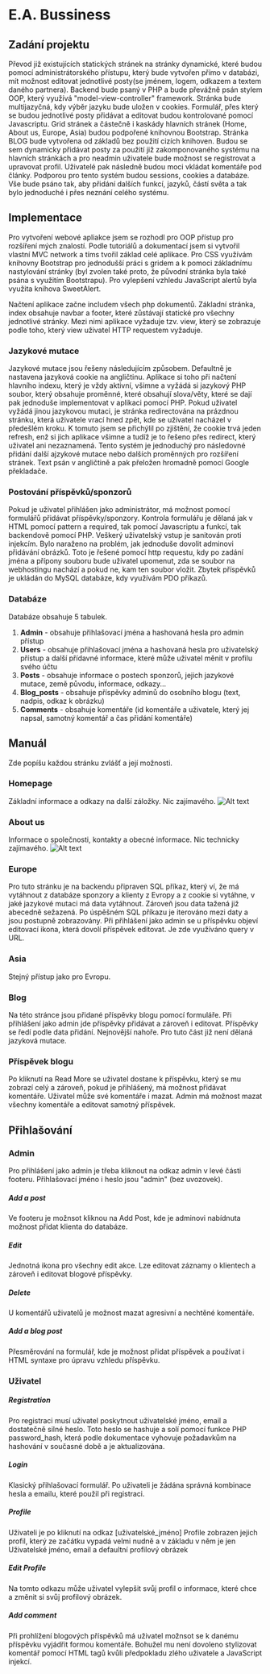 # E.A. Bussiness
## **Zadání projektu**
Převod již existujících statických stránek na stránky dynamické, které budou pomocí administrátorského přístupu, který bude vytvořen přímo v databázi, mít možnost editovat jednotlivé posty(se jménem, logem, odkazem a textem daného partnera). Backend bude psaný v PHP a bude převážně psán stylem OOP, který využívá "model-view-controller" framework. Stránka bude multijazyčná, kdy výběr jazyku bude uložen v cookies. Formulář, přes který se budou jednotlivé posty přidávat a editovat budou kontrolované pomocí Javascriptu. Grid stránek a částečně i kaskády hlavních stránek (Home, About us, Europe, Asia) budou podpořené knihovnou Bootstrap. 
Stránka BLOG bude vytvořena od základů bez použití cizích knihoven. Budou se sem dynamicky přidávat posty za použití již zakomponovaného systému na hlavních stránkách a pro neadmin uživatele bude možnost se registrovat a upravovat profil.  Uživatelé pak následně budou moci vkládat komentáře pod články. Podporou pro tento systém budou sessions, cookies a databáze. Vše bude psáno tak, aby přidání dalších funkcí, jazyků, částí světa a tak bylo jednoduché i přes neznání celého systému.

## **Implementace**
Pro vytvoření webové apliakce jsem se rozhodl pro OOP přístup pro rozšíření mých znalostí. Podle tutoriálů a dokumentací jsem si vytvořil vlastní MVC network a tíms tvořil základ celé aplikace. Pro CSS využívám knihovny Bootstrap pro jednodušší práci s gridem a k pomoci základnímu nastylování stránky (byl zvolen také proto, že původní stránka byla také psána s využitím Bootstrapu). Pro vylepšení vzhledu JavaScript alertů byla využita knihova SweetAlert.

Načtení aplikace začne includem všech php dokumentů. Základní stránka, index obsahuje navbar a footer, které zůstávají statické pro všechny jednotlivé stránky. Mezi nimi aplikace vyžaduje tzv. view, který se zobrazuje podle toho, který view uživatel HTTP requestem vyžaduje.

### **Jazykové mutace**
Jazykové mutace jsou řešeny následujícím způsobem. Defaultně je nastavena jazyková cookie na angličtinu. Aplikace si toho při načtení hlavního indexu, který je vždy aktivní, všimne a vyžádá si jazykový PHP soubor, který obsahuje proměnné, které obsahují slova/věty, které se dají pak jednoduše implementovat v aplikaci pomocí PHP. Pokud uživatel vyžádá jinou jazykovou mutaci, je stránka redirectována na prázdnou stránku, která uživatele vrací hned zpět, kde se uživatel nacházel v předešlém kroku. K tomuto jsem se přichýlil po zjištění, že cookie trvá jeden refresh, enž si jich aplikace všimne a tudíž je to řešeno přes redirect, který uživatel ani nezaznamená. Tento systém je jednoduchý pro následovné přidání další ajzykové mutace nebo dalších proměnných pro rozšíření stránek. Text psán v angličtině a pak přeložen hromadně pomocí Google překladače.

### **Postování příspěvků/sponzorů**
Pokud je uživatel přihlášen jako administrátor, má možnost pomocí formulářů přidávat příspěvky/sponzory. Kontrola formulářu je dělaná jak v HTML pomocí pattern a required, tak pomocí Javascriptu a funkcí, tak backendově pomocí PHP. Veškerý uživatelský vstup je sanitován proti injekcím. Bylo naraženo na problém, jak jednoduše dovolit adminovi přidávání obrázků. Toto je řešené pomocí http requestu, kdy po zadání jména a přípony souboru bude uživatel upomenut, zda se soubor na webhostingu nachází a pokud ne, kam ten soubor vložit. Zbytek příspěvků je ukládán do MySQL databáze, kdy využívám PDO příkazů.

### **Databáze**
Databáze obsahuje 5 tabulek. 
1. **Admin** - obsahuje přihlašovací jména a hashovaná hesla pro admin přístup
1. **Users** - obsahuje přihlašovací jména a hashovaná hesla pro uživatelský přístup a další přídavné informace, které může uživatel měnit v profilu svého účtu
1. **Posts** - obsahuje informace o postech sponzorů, jejich jazykové mutace, země původu, informace, odkazy...
1. **Blog_posts** - obsahuje příspěvky adminů do osobního blogu (text, nadpis, odkaz k obrázku)
1. **Comments** - obsahuje komentáře (id komentáře a uživatele, který jej napsal, samotný komentář a čas přidání komentáře)

## **Manuál**
Zde popíšu každou stránku zvlášť a její možnosti.
### **Homepage**
Základní informace a odkazy na další záložky. Nic zajímavého.
![Alt text](Screenshots_ZWA/homepage.PNG "Homepage")

### **About us**
Informace o společnosti, kontakty a obecné informace. Nic technicky zajímavého.
![Alt text](Screenshots_ZWA/aboutus.PNG "About us")

### **Europe**
Pro tuto stránku je na backendu připraven SQL příkaz, který ví, že má vytáhnout z databáze sponzory a klienty z Evropy a z cookie si vytáhne, v jaké jazykové mutaci má data vytáhnout. Zároveň jsou data tažená již abecedně sežazená. Po úspěšném SQL příkazu je iterováno mezi daty a jsou postupně zobrazovány. Při přihlášení jako admin se u příspěvku objeví editovací ikona, která dovolí příspěvek editovat. Je zde využíváno query v URL.

### **Asia**
Stejný přístup jako pro Evropu.

### **Blog**
Na této stránce jsou přidané příspěvky blogu pomocí formuláře. Při přihlášení jako admin jde příspěvky přidávat a zároveň i editovat. Příspěvky se ředí podle data přidání. Nejnovější nahoře. Pro tuto část již není dělaná jazyková mutace.

### **Příspěvek blogu**
Po kliknutí na Read More se uživatel dostane k příspěvku, který se mu zobrazí celý a zároveň, pokud je přihlášený, má možnost přidávat komentáře. Uživatel může své komentáře i mazat. Admin má možnost mazat všechny komentáře a editovat samotný příspěvek.

## **Přihlašování**
### **Admin**
Pro přihlášení jako admin je třeba kliknout na odkaz admin v levé části footeru. Přihlašovací jméno i heslo jsou "admin" (bez uvozovek).
##### **Add a post**
Ve footeru je možnsot kliknou na Add Post, kde je adminovi nabídnuta možnost přidat klienta do databáze.
##### **Edit**
Jednotná ikona pro všechny edit akce. Lze editovat záznamy o klientech a zároveň i editovat blogové příspěvky.
##### **Delete**
U komentářů uživatelů je možnost mazat agresivní a nechtěné komentáře.
##### **Add a blog post**
Přesměrování na formulář, kde je možnost přidat příspěvek a používat i HTML syntaxe pro úpravu vzhledu příspěvku.
### **Uživatel**
##### **Registration**
Pro registraci musí uživatel poskytnout uživatelské jméno, email a dostatečně silné heslo. Toto heslo se hashuje a solí pomocí funkce PHP password_hash, která podle dokumentace vyhovuje požadavkům na hashování v současné době a je aktualizována. 
##### **Login**
Klasický přihlašovací formulář. Po uživateli je žádána správná kombinace hesla a emailu, které použil při registraci. 
##### **Profile**
Uživateli je po kliknutí na odkaz [uživatelské_jméno] Profile zobrazen jejich profil, který ze začátku vypadá velmi nudně a v základu v něm je jen Uživatelské jméno, email a defaultní profilový obrázek
##### **Edit Profile**
Na tomto odkazu může uživatel vylepšit svůj profil o informace, které chce a změnit si svůj profilový obrázek.
##### **Add comment**
Při prohlížení blogových příspěvků má uživatel možnsot se k danému příspěvku vyjádřit formou komentáře. Bohužel mu není dovoleno stylizovat komentář pomocí HTML tagů kvůli předpokladu zlého uživatele a JavaScript injekcí.
